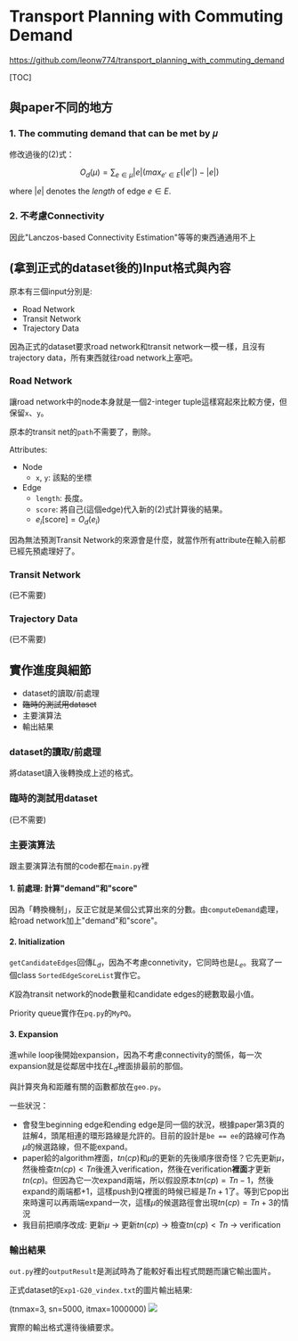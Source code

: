 # Transport Planning with Commuting Demand

https://github.com/leonw774/transport_planning_with_commuting_demand

[TOC]

## 與paper不同的地方

### 1. The commuting demand that can be met by 𝜇

修改過後的(2)式：

$$ O_d(\mu) = \sum_{e \in \mu} |e| (max_{e' \in E}(|e'|) - |e|) 
$$

where $|e|$ denotes the *length* of edge $e \in E$.

### 2. 不考慮Connectivity

因此"Lanczos-based Connectivity Estimation"等等的東西通通用不上

## (拿到正式的dataset後的)Input格式與內容

原本有三個input分別是:
- Road Network
- Transit Network
- Trajectory Data

因為正式的dataset要求road network和transit network一模一樣，且沒有trajectory data，所有東西就往road network上塞吧。

### Road Network

讓road network中的node本身就是一個2-integer tuple這樣寫起來比較方便，但保留`x`、`y`。

原本的transit net的`path`不需要了，刪除。

Attributes:
- Node
  - `x`, `y`: 該點的坐標
- Edge
  - `length`: 長度。
  - `score`: 將自己(這個edge)代入新的(2)式計算後的結果。
  - $e_i[\text{score}] = O_d(e_i)$

因為無法預測Transit Network的來源會是什麼，就當作所有attribute在輸入前都已經先預處理好了。

### Transit Network

(已不需要)

### Trajectory Data

(已不需要)

## 實作進度與細節

- dataset的讀取/前處理
- ~~臨時的測試用dataset~~
- 主要演算法
- 輸出結果

### dataset的讀取/前處理

將dataset讀入後轉換成上述的格式。

### 臨時的測試用dataset

(已不需要)

### 主要演算法

跟主要演算法有關的code都在`main.py`裡

#### 1. 前處理: 計算"demand"和"score"

因為「轉換機制」，反正它就是某個公式算出來的分數。由`computeDemand`處理，給road network加上"demand"和"score"。

#### 2. Initialization

`getCandidateEdges`回傳$L_d$，因為不考慮connetivity，它同時也是$L_e$。我寫了一個class `SortedEdgeScoreList`實作它。

$K$設為transit network的node數量和candidate edges的總數取最小值。

Priority queue實作在`pq.py`的`MyPQ`。

#### 3. Expansion

進while loop後開始expansion，因為不考慮connectivity的關係，每一次expansion就是從鄰居中找在$L_d$裡面排最前的那個。

與計算夾角和距離有關的函數都放在`geo.py`。

一些狀況：
- 會發生beginning edge和ending edge是同一個的狀況，根據paper第3頁的註解4，頭尾相連的環形路線是允許的。目前的設計是`be == ee`的路線可作為$\mu$的候選路線，但不能expand。
- paper給的algorithm裡面，$tn(cp)$和$\mu$的更新的先後順序很奇怪？它先更新$\mu$，然後檢查$tn(cp) < Tn$後進入verification，然後在verification**裡面**才更新$tn(cp)$。但因為它一次expand兩端，所以假設原本$tn(cp) = Tn-1$，然後expand的兩端都+1，這樣push到Q裡面的時候已經是$Tn+1$了。等到它pop出來時還可以再兩端expand一次，這樣$\mu$的候選路徑會出現$tn(cp) = Tn+3$的情況
- 我目前把順序改成: 更新$\mu$ -> 更新$tn(cp)$ -> 檢查$tn(cp) < Tn$ -> verification

### 輸出結果

`out.py`裡的`outputResult`是測試時為了能較好看出程式問題而讓它輸出圖片。

正式dataset的`Exp1-G20_vindex.txt`的圖片輸出結果:

(tnmax=3, sn=5000, itmax=1000000)
![](https://i.imgur.com/QYazSgH.png)

實際的輸出格式還待後續要求。